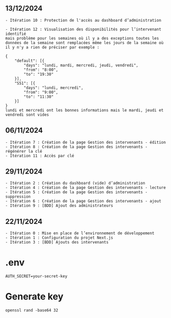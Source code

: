 ## 13/12/2024
    - Itération 10 : Protection de l'accès au dashboard d’administration
    
    - Itération 12 : Visualisation des disponibilités pour l’intervenant identifié 
    mais problème pour les semaines où il y a des exceptions toutes les données de la semaine sont remplacées même les jours de la semaine où il y n'y a rien de préciser par exemple :
    
    {
        "default": [{
            "days": "lundi, mardi, mercredi, jeudi, vendredi",
            "from": "8:00",
            "to": "19:30"
        }],
        "S51": [{
            "days": "lundi, mercredi",
            "from": "9:00",
            "to": "11:30"
        }]
    }
    lundi et mercredi ont les bonnes informations mais le mardi, jeudi et vendredi sont vides

## 06/11/2024
    - Itération 7 : Création de la page Gestion des intervenants - édition
    - Itération 8 : Création de la page Gestion des intervenants - régénérer la clé
    - Itération 11 : Accès par clé

## 29/11/2024
    - Itération 2 : Création du dashboard (vide) d’administration
    - Itération 4 : Création de la page Gestion des intervenants - lecture
    - Itération 5 : Création de la page Gestion des intervenants - suppression
    - Itération 6 : Création de la page Gestion des intervenants - ajout
    - Itération 9 : [BDD] Ajout des administrateurs
    
## 22/11/2024
    - Itération 0 : Mise en place de l’environnement de développement
    - Itération 1 : Configuration du projet Next.js
    - Itération 3 : [BDD] Ajouts des intervenants


# .env
    AUTH_SECRET=your-secret-key

# Generate key
    openssl rand -base64 32